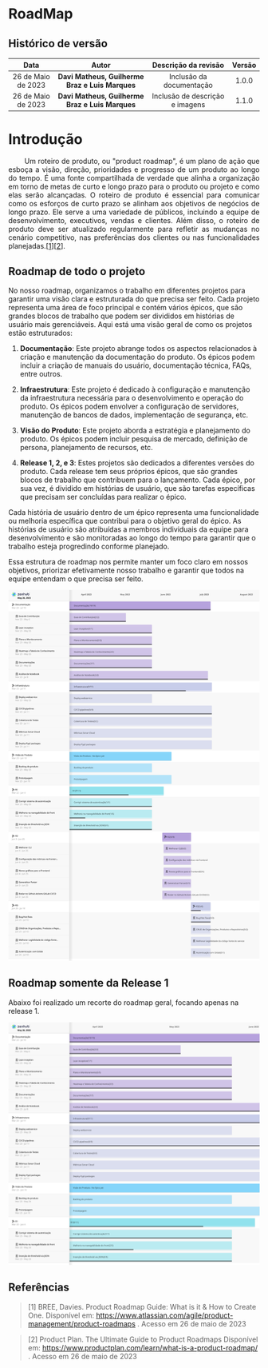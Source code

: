 # RoadMap

## Histórico de versão

|        Data        |                      Autor                      |      Descrição da revisão       | Versão |
| :----------------: | :---------------------------------------------: | :-----------------------------: | :----: |
| 26 de Maio de 2023 | **Davi Matheus, Guilherme Braz e Luis Marques** |    Inclusão da documentação     | 1.0.0  |
| 26 de Maio de 2023 | **Davi Matheus, Guilherme Braz e Luis Marques** | Inclusão de descrição e imagens | 1.1.0  |

# Introdução

<p align="justify">&emsp;&emsp;
Um roteiro de produto, ou "product roadmap", é um plano de ação que esboça a visão, direção, prioridades e progresso de um produto ao longo do tempo. É uma fonte compartilhada de verdade que alinha a organização em torno de metas de curto e longo prazo para o produto ou projeto e como elas serão alcançadas. O roteiro de produto é essencial para comunicar como os esforços de curto prazo se alinham aos objetivos de negócios de longo prazo. Ele serve a uma variedade de públicos, incluindo a equipe de desenvolvimento, executivos, vendas e clientes. Além disso, o roteiro de produto deve ser atualizado regularmente para refletir as mudanças no cenário competitivo, nas preferências dos clientes ou nas funcionalidades planejadas.[<a href=./#referencias>1</a>][<a href=./#referencias>2</a>].
</p>

## Roadmap de todo o projeto

No nosso roadmap, organizamos o trabalho em diferentes projetos para garantir uma visão clara e estruturada do que precisa ser feito. Cada projeto representa uma área de foco principal e contém vários épicos, que são grandes blocos de trabalho que podem ser divididos em histórias de usuário mais gerenciáveis. Aqui está uma visão geral de como os projetos estão estruturados:

1. **Documentação**: Este projeto abrange todos os aspectos relacionados à criação e manutenção da documentação do produto. Os épicos podem incluir a criação de manuais do usuário, documentação técnica, FAQs, entre outros.

2. **Infraestrutura**: Este projeto é dedicado à configuração e manutenção da infraestrutura necessária para o desenvolvimento e operação do produto. Os épicos podem envolver a configuração de servidores, manutenção de bancos de dados, implementação de segurança, etc.

3. **Visão do Produto**: Este projeto aborda a estratégia e planejamento do produto. Os épicos podem incluir pesquisa de mercado, definição de persona, planejamento de recursos, etc.

4. **Release 1, 2, e 3**: Estes projetos são dedicados a diferentes versões do produto. Cada release tem seus próprios épicos, que são grandes blocos de trabalho que contribuem para o lançamento. Cada épico, por sua vez, é dividido em histórias de usuário, que são tarefas específicas que precisam ser concluídas para realizar o épico.

Cada história de usuário dentro de um épico representa uma funcionalidade ou melhoria específica que contribui para o objetivo geral do épico. As histórias de usuário são atribuídas a membros individuais da equipe para desenvolvimento e são monitoradas ao longo do tempo para garantir que o trabalho esteja progredindo conforme planejado.

Essa estrutura de roadmap nos permite manter um foco claro em nossos objetivos, priorizar efetivamente nosso trabalho e garantir que todos na equipe entendam o que precisa ser feito.

![Roadmap_geral](../assets/images/roadmap_geral.svg)

## Roadmap somente da Release 1

Abaixo foi realizado um recorte do roadmap geral, focando apenas na release 1.

![Roadmap_r1](../assets/images/roadmap_release1.svg)

## Referências

> [1] </b>BREE, Davies. Product Roadmap Guide: What is it & How to Create One.</b> Disponível em: https://www.atlassian.com/agile/product-management/product-roadmaps . Acesso em 26 de maio de 2023

> [2] </b> Product Plan. The Ultimate Guide to Product Roadmaps</b> Disponível em: https://www.productplan.com/learn/what-is-a-product-roadmap/ . Acesso em 26 de maio de 2023
